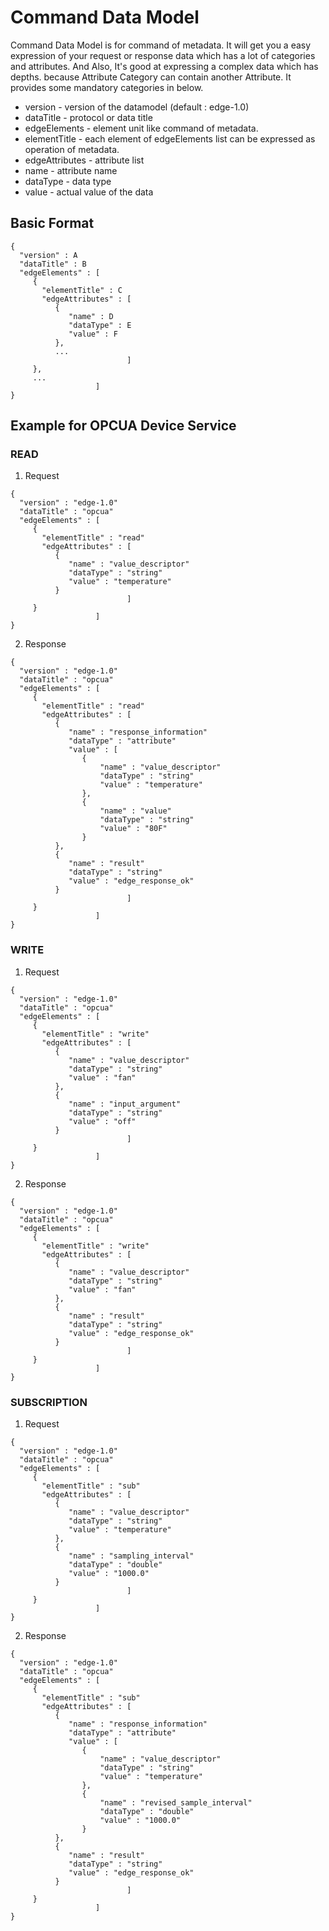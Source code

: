 # Command Data Model #
Command Data Model is for command of metadata.
It will get you a easy expression of your request or response data which has a lot of categories and attributes. 
And Also, It's good at expressing a complex data which has depths. because Attribute Category can contain another Attribute.
It provides some mandatory categories in below.

* version - version of the datamodel (default : edge-1.0)
* dataTitle - protocol or data title
* edgeElements - element unit like command of metadata.
* elementTitle - each element of edgeElements list can be expressed as operation of metadata.
* edgeAttributes - attribute list
* name - attribute name
* dataType - data type
* value - actual value of the data

## Basic Format ##

```
{
  "version" : A
  "dataTitle" : B
  "edgeElements" : [
     {
       "elementTitle" : C
       "edgeAttributes" : [
          {
             "name" : D
             "dataType" : E
             "value" : F
          },
          ...
                          ]
     },
     ...
                   ]
}
```

## Example for OPCUA Device Service ##

### READ ###

1. Request
```
{
  "version" : "edge-1.0"
  "dataTitle" : "opcua"
  "edgeElements" : [
     { 
       "elementTitle" : "read"
       "edgeAttributes" : [
          {
             "name" : "value_descriptor"
             "dataType" : "string"
             "value" : "temperature"
          }
                          ]
     }
                   ]
}
```

2. Response
```
{
  "version" : "edge-1.0"
  "dataTitle" : "opcua"
  "edgeElements" : [
     {
       "elementTitle" : "read"
       "edgeAttributes" : [
          {
             "name" : "response_information"
             "dataType" : "attribute"
             "value" : [
                {
                    "name" : "value_descriptor"
                    "dataType" : "string"
                    "value" : "temperature"
                },
                {
                    "name" : "value"
                    "dataType" : "string"
                    "value" : "80F"
                }
          },
          {
             "name" : "result"
             "dataType" : "string"
             "value" : "edge_response_ok"
          }
                          ]
     }
                   ]
}
```

### WRITE ###

1. Request
```
{
  "version" : "edge-1.0"
  "dataTitle" : "opcua"
  "edgeElements" : [
     { 
       "elementTitle" : "write"
       "edgeAttributes" : [
          {
             "name" : "value_descriptor"
             "dataType" : "string"
             "value" : "fan"
          },
          {
             "name" : "input_argument"
             "dataType" : "string"
             "value" : "off"
          }
                          ]
     }
                   ]
}
```

2. Response
```
{
  "version" : "edge-1.0"
  "dataTitle" : "opcua"
  "edgeElements" : [
     {
       "elementTitle" : "write"
       "edgeAttributes" : [
          {
             "name" : "value_descriptor"
             "dataType" : "string"
             "value" : "fan"
          },
          {
             "name" : "result"
             "dataType" : "string"
             "value" : "edge_response_ok"
          }
                          ]
     }
                   ]
}
```

### SUBSCRIPTION ###

1. Request
```
{
  "version" : "edge-1.0"
  "dataTitle" : "opcua"
  "edgeElements" : [
     { 
       "elementTitle" : "sub"
       "edgeAttributes" : [
          {
             "name" : "value_descriptor"
             "dataType" : "string"
             "value" : "temperature"
          },
          {
             "name" : "sampling_interval"
             "dataType" : "double"
             "value" : "1000.0"
          }
                          ]
     }
                   ]
}
```

2. Response
```
{
  "version" : "edge-1.0"
  "dataTitle" : "opcua"
  "edgeElements" : [
     {
       "elementTitle" : "sub"
       "edgeAttributes" : [
          {
             "name" : "response_information"
             "dataType" : "attribute"
             "value" : [
                {
                    "name" : "value_descriptor"
                    "dataType" : "string"
                    "value" : "temperature"
                },
                {
                    "name" : "revised_sample_interval"
                    "dataType" : "double"
                    "value" : "1000.0"
                }
          },
          {
             "name" : "result"
             "dataType" : "string"
             "value" : "edge_response_ok"
          }
                          ]
     }
                   ]
}
```
